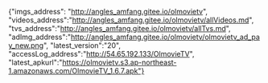 {"imgs_address": "http://angles_amfang.gitee.io/olmovietv", "videos_address":"http://angles_amfang.gitee.io/olmovietv/allVideos.md", "tvs_address":"http://angles_amfang.gitee.io/olmovietv/allTvs.md", "adImg_address":"http://angles_amfang.gitee.io/olmovietv/olmovietv_ad_pay_new.png", "latest_version":"20", "accessLog_address":"http://54.65.192.133/OlmovieTV", "latest_apkurl":"https://olmovietv.s3.ap-northeast-1.amazonaws.com/OlmovieTV_1.6.7.apk"}
